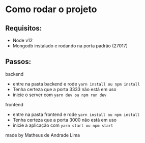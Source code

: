 # Como rodar o projeto

## Requisitos:

- Node v12
- Mongodb instalado e rodando na porta padrão (27017)

## Passos:

backend

- entre na pasta backend e rode `yarn install ou npm install`
- Tenha certeza que a porta 3333 não está em uso
- inicie o server com `yarn dev ou npm run dev`

frontend

- entre na pasta frontend e rode `yarn install ou npm install`
- Tenha certeza que a porta 3000 não está em uso
- inicie a aplicação com `yarn start ou npm start`

made by Matheus de Andrade Lima

